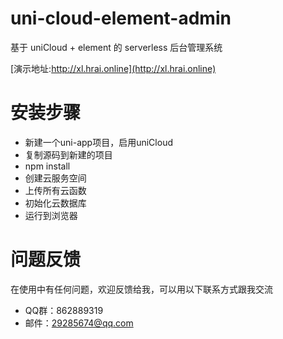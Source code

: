 # uni-cloud-element-admin
基于 uniCloud + element 的 serverless 后台管理系统

[演示地址:http://xl.hrai.online](http://xl.hrai.online)

# 安装步骤
* 新建一个uni-app项目，启用uniCloud
* 复制源码到新建的项目
* npm install
* 创建云服务空间
* 上传所有云函数
* 初始化云数据库
* 运行到浏览器

# 问题反馈
在使用中有任何问题，欢迎反馈给我，可以用以下联系方式跟我交流

* QQ群：862889319
* 邮件：29285674@qq.com
